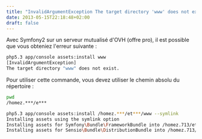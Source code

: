 ```yaml
---
title: "InvalidArgumentException The target directory 'www' does not exist"
date: 2013-05-15T22:18:48+02:00
draft: false
---
```


Avec Symfony2 sur un serveur mutualisé d'OVH (offre pro), il est possible que vous obteniez l'erreur suivante : 

```bash
php5.3 app/console assets:install www                               
[InvalidArgumentException]                 
The target directory "www" does not exist. 
```                                             

Pour utiliser cette commande, vous devez utiliser le chemin absolu du répertoire :

```bash
pwd
/homez.***/e***
```

```bash
php5.3 app/console assets:install /homez.***/et***/www --symlink
Installing assets using the symlink option
Installing assets for Symfony\Bundle\FrameworkBundle into /homez.713/etretata/www/bundles/framework
Installing assets for Sensio\Bundle\DistributionBundle into /homez.713/etretata/www/bundles/sensiodistribution
```
